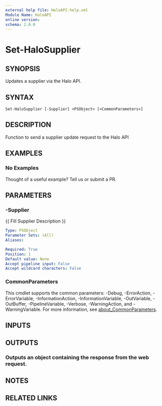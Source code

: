 ```yaml
---
external help file: HaloAPI-help.xml
Module Name: HaloAPI
online version:
schema: 2.0.0
---
```


# Set-HaloSupplier

## SYNOPSIS
Updates a supplier via the Halo API.

## SYNTAX

```
Set-HaloSupplier [-Supplier] <PSObject> [<CommonParameters>]
```

## DESCRIPTION
Function to send a supplier update request to the Halo API

## EXAMPLES

### No Examples

Thought of a useful example? Tell us or submit a PR.

## PARAMETERS

### -Supplier
{{ Fill Supplier Description }}

```yaml
Type: PSObject
Parameter Sets: (All)
Aliases:

Required: True
Position: 1
Default value: None
Accept pipeline input: False
Accept wildcard characters: False
```

### CommonParameters
This cmdlet supports the common parameters: -Debug, -ErrorAction, -ErrorVariable, -InformationAction, -InformationVariable, -OutVariable, -OutBuffer, -PipelineVariable, -Verbose, -WarningAction, and -WarningVariable. For more information, see [about_CommonParameters](http://go.microsoft.com/fwlink/?LinkID=113216).

## INPUTS

## OUTPUTS

### Outputs an object containing the response from the web request.
## NOTES

## RELATED LINKS
